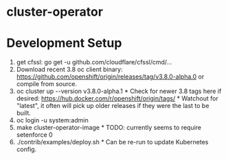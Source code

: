 # cluster-operator

# Development Setup

  1. get cfssl: go get -u github.com/cloudflare/cfssl/cmd/...
  1. Download recent 3.8 oc client binary: https://github.com/openshift/origin/releases/tag/v3.8.0-alpha.0 or compile from source.
  1. oc cluster up --version v3.8.0-alpha.1
    * Check for newer 3.8 tags here if desired: https://hub.docker.com/r/openshift/origin/tags/
    * Watchout for "latest", it often will pick up older releases if they were the last to be built.
  1. oc login -u system:admin
  1. make cluster-operator-image
    * TODO: currently seems to require setenforce 0
  1. ./contrib/examples/deploy.sh
    * Can be re-run to update Kubernetes config.

